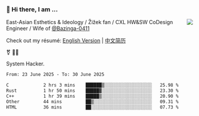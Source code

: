 ### 👋 Hi there, I am ...

<img align="right" src="https://github-readme-stats.vercel.app/api?username=vickiegpt&show_icons=true&icon_color=0366d6&bg_color=ffffff&hide_title=true" />

East-Asian Esthetics & Ideology / Žižek fan / CXL HW&SW CoDesign Engineer / Wife of [@Bazinga-0411](https://bazinga-0411.github.io/)

Check out my résumé: [English Version](http://asplos.dev/) | [中文简历](http://asplos.dev/CN.html)

⚧️ 
🏳️‍⚧️ 

System Hacker.


<!--START_SECTION:waka-->

```txt
From: 23 June 2025 - To: 30 June 2025

C             2 hrs 3 mins    ██████▒░░░░░░░░░░░░░░░░░░   25.98 %
Rust          1 hr 50 mins    █████▓░░░░░░░░░░░░░░░░░░░   23.30 %
C++           1 hr 39 mins    █████▒░░░░░░░░░░░░░░░░░░░   20.90 %
Other         44 mins         ██▒░░░░░░░░░░░░░░░░░░░░░░   09.31 %
HTML          36 mins         ██░░░░░░░░░░░░░░░░░░░░░░░   07.73 %
```

<!--END_SECTION:waka-->
